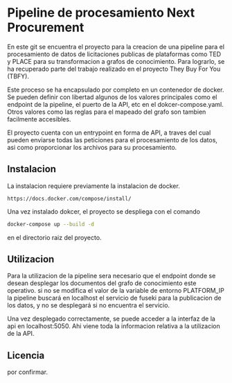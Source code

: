# Pipeline de procesamiento Next Procurement

En este git se encuentra el proyecto para la creacion de una pipeline para el procesamiento de datos de licitaciones publicas de plataformas como TED y PLACE para su transformacion a grafos de conocimiento. Para lograrlo, se ha recuperado parte del trabajo realizado en el proyecto They Buy For You (TBFY). 

Este proceso se ha encapsulado por completo en un contenedor de docker. Se pueden definir con libertad algunos de los valores principales como el endpoint de la pipeline, el puerto de la API, etc en el dokcer-compose.yaml. Otros valores como las reglas para el mapeado del grafo son tambien facilmente accesibles.

El proyecto cuenta con un entrypoint en forma de API, a traves del cual pueden enviarse todas las peticiones para el procesamiento de los datos, asi como proporcionar los archivos para su procesamiento.

## Instalacion

La instalacion requiere previamente la instalacion de docker.

```
https://docs.docker.com/compose/install/
```

Una vez instalado dokcer, el proyecto se despliega con el comando 

```bash
docker-compose up --build -d 
```

en el directorio raiz del proyecto.

## Utilizacion

Para la utilizacion de la pipeline sera necesario que el endpoint donde se desean desplegar los documentos del grafo de conocimiento este operativo. si no se modifica el valor de la variable de entorno PLATFORM_IP la pipeline buscará en localhost el servicio de fuseki para la publicacion de los datos, y no se desplegará si no encuentra el servicio. 

Una vez desplegado correctamente, se puede acceder a la interfaz de la api en localhost:5050. Ahi viene toda la informacion relativa a la utilizacion de la API.

## Licencia
por confirmar.